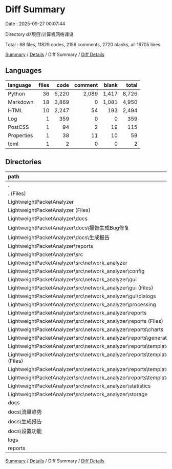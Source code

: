 # Diff Summary

Date : 2025-09-27 00:07:44

Directory d:\\项目\\计算机网络课设

Total : 68 files,  11829 codes, 2156 comments, 2720 blanks, all 16705 lines

[Summary](results.md) / [Details](details.md) / Diff Summary / [Diff Details](diff-details.md)

## Languages
| language | files | code | comment | blank | total |
| :--- | ---: | ---: | ---: | ---: | ---: |
| Python | 36 | 5,220 | 2,089 | 1,417 | 8,726 |
| Markdown | 18 | 3,869 | 0 | 1,081 | 4,950 |
| HTML | 10 | 2,247 | 54 | 193 | 2,494 |
| Log | 1 | 359 | 0 | 0 | 359 |
| PostCSS | 1 | 94 | 2 | 19 | 115 |
| Properties | 1 | 38 | 11 | 10 | 59 |
| toml | 1 | 2 | 0 | 0 | 2 |

## Directories
| path | files | code | comment | blank | total |
| :--- | ---: | ---: | ---: | ---: | ---: |
| . | 68 | 11,829 | 2,156 | 2,720 | 16,705 |
| . (Files) | 1 | 38 | 11 | 10 | 59 |
| LightweightPacketAnalyzer | 53 | 8,397 | 2,133 | 2,030 | 12,560 |
| LightweightPacketAnalyzer (Files) | 13 | 905 | 194 | 298 | 1,397 |
| LightweightPacketAnalyzer\\docs | 8 | 1,518 | 0 | 459 | 1,977 |
| LightweightPacketAnalyzer\\docs\\报告生成Bug修复 | 1 | 131 | 0 | 40 | 171 |
| LightweightPacketAnalyzer\\docs\\生成报告 | 7 | 1,387 | 0 | 419 | 1,806 |
| LightweightPacketAnalyzer\\reports | 5 | 1,281 | 29 | 105 | 1,415 |
| LightweightPacketAnalyzer\\src | 27 | 4,693 | 1,910 | 1,168 | 7,771 |
| LightweightPacketAnalyzer\\src\\network_analyzer | 27 | 4,693 | 1,910 | 1,168 | 7,771 |
| LightweightPacketAnalyzer\\src\\network_analyzer\\config | 1 | 205 | 90 | 31 | 326 |
| LightweightPacketAnalyzer\\src\\network_analyzer\\gui | 7 | 1,571 | 483 | 467 | 2,521 |
| LightweightPacketAnalyzer\\src\\network_analyzer\\gui (Files) | 3 | 592 | 203 | 168 | 963 |
| LightweightPacketAnalyzer\\src\\network_analyzer\\gui\\dialogs | 4 | 979 | 280 | 299 | 1,558 |
| LightweightPacketAnalyzer\\src\\network_analyzer\\processing | 1 | 142 | 117 | 49 | 308 |
| LightweightPacketAnalyzer\\src\\network_analyzer\\reports | 16 | 2,712 | 1,088 | 612 | 4,412 |
| LightweightPacketAnalyzer\\src\\network_analyzer\\reports (Files) | 3 | 559 | 214 | 155 | 928 |
| LightweightPacketAnalyzer\\src\\network_analyzer\\reports\\charts | 3 | 445 | 230 | 131 | 806 |
| LightweightPacketAnalyzer\\src\\network_analyzer\\reports\\generators | 4 | 1,022 | 451 | 195 | 1,668 |
| LightweightPacketAnalyzer\\src\\network_analyzer\\reports\\templates | 6 | 686 | 193 | 131 | 1,010 |
| LightweightPacketAnalyzer\\src\\network_analyzer\\reports\\templates (Files) | 3 | 310 | 178 | 82 | 570 |
| LightweightPacketAnalyzer\\src\\network_analyzer\\reports\\templates\\css | 1 | 94 | 2 | 19 | 115 |
| LightweightPacketAnalyzer\\src\\network_analyzer\\reports\\templates\\html | 2 | 282 | 13 | 30 | 325 |
| LightweightPacketAnalyzer\\src\\network_analyzer\\statistics | 1 | 22 | 3 | 5 | 30 |
| LightweightPacketAnalyzer\\src\\network_analyzer\\storage | 1 | 41 | 129 | 4 | 174 |
| docs | 10 | 2,351 | 0 | 622 | 2,973 |
| docs\\流量趋势 | 4 | 811 | 0 | 199 | 1,010 |
| docs\\生成报告 | 1 | 146 | 0 | 40 | 186 |
| docs\\设置功能 | 5 | 1,394 | 0 | 383 | 1,777 |
| logs | 1 | 359 | 0 | 0 | 359 |
| reports | 3 | 684 | 12 | 58 | 754 |

[Summary](results.md) / [Details](details.md) / Diff Summary / [Diff Details](diff-details.md)